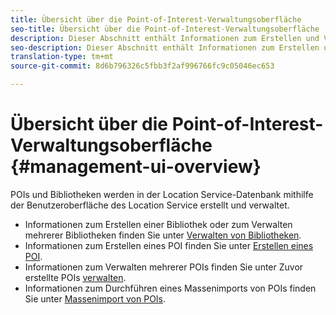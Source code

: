 ```yaml
---
title: Übersicht über die Point-of-Interest-Verwaltungsoberfläche
seo-title: Übersicht über die Point-of-Interest-Verwaltungsoberfläche
description: Dieser Abschnitt enthält Informationen zum Erstellen und Verwalten von Bibliotheken und POIs über die Benutzeroberfläche des Location Service.
seo-description: Dieser Abschnitt enthält Informationen zum Erstellen und Verwalten von Bibliotheken und POIs über die Benutzeroberfläche des Location Service.
translation-type: tm+mt
source-git-commit: 8d6b796326c5fbb3f2af996766fc9c05046ec653

---
```



# Übersicht über die Point-of-Interest-Verwaltungsoberfläche {#management-ui-overview}

POIs und Bibliotheken werden in der Location Service-Datenbank mithilfe der Benutzeroberfläche des Location Service erstellt und verwaltet.

* Informationen zum Erstellen einer Bibliothek oder zum Verwalten mehrerer Bibliotheken finden Sie unter [Verwalten von Bibliotheken](/help/poi-mgmt-ui/manage-libraries-in-the-places-ui.md).
* Informationen zum Erstellen eines POI finden Sie unter [Erstellen eines POI](/help/poi-mgmt-ui/create-a-poi-ui.md).
* Informationen zum Verwalten mehrerer POIs finden Sie unter Zuvor erstellte POIs [verwalten](/help/poi-mgmt-ui/managing-pois-in-the-places-ui.md).
* Informationen zum Durchführen eines Massenimports von POIs finden Sie unter [Massenimport von POIs](/help/poi-mgmt-ui/bulk-upload-pois.md).